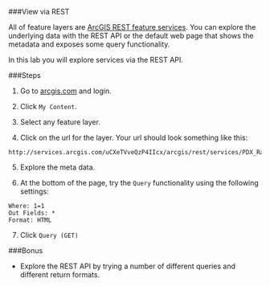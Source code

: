 ###View via REST

All of feature layers are [ArcGIS REST feature services](http://resources.arcgis.com/en/help/arcgis-rest-api/index.html#/Feature_Service/02r3000000z2000000/). You can explore the underlying data with the REST API or the default web page that shows the metadata and exposes some query functionality.

In this lab you will explore services via the REST API.

###Steps

1. Go to [arcgis.com](http://www.arcgis.com) and login.  

2. Click `My Content`.

3. Select any feature layer.

4. Click on the url for the layer.  Your url should look something like this:

 ```
 http://services.arcgis.com/uCXeTVveQzP4IIcx/arcgis/rest/services/PDX_Rail_Stops/FeatureServer/0
 ```

5. Explore the meta data.

6. At the bottom of the page, try the `Query` functionality using the following settings:

 ```
 Where: 1=1
 Out Fields: *
 Format: HTML
 ```

7. Click `Query (GET)`

###Bonus
* Explore the REST API by trying a number of different queries and different return formats.